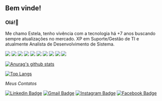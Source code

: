 ## Bem vinde!

### Olá!👋
Me chamo Estela, tenho vivência com a tecnologia há +7 anos buscando sempre atualizações no mercado. XP em Suporte/Gestão de TI e atualmente Analista de Desenvolvimento de Sistema.

<img src="https://img.shields.io/badge/HTML5-f06529?logo=html5&logoColor=white" /> <img src="https://img.shields.io/badge/CSS3-76b8e8?logo=css3&logoColor=white" /> <img src="https://img.shields.io/badge/Java-323330?logo=java&logoColor=red" /> <img src="https://img.shields.io/badge/Javascript-323330?logo=javascript&logoColor=%23F7DF1E" /> <img src="https://img.shields.io/badge/typescript-323330?logo=typescript&logoColor=%2980B9" /> <img src="https://img.shields.io/badge/React-61dafb?logo=react&logoColor=white" /> <img src="https://img.shields.io/badge/Redux-8e44ad?logo=redux&logoColor=white" /> <img src="https://img.shields.io/badge/Node.js-339933?logo=node.js&logoColor=black" /> <img src="https://img.shields.io/badge/Github-323330?logo=github&logoColor=%ffffff" /> <img src="https://img.shields.io/badge/Git-323330?logo=git&logoColor=%ffffff" /> 


[![Anurag's github stats](https://github-readme-stats.vercel.app/api?username=tamagoshii&show_icons=true&hide=stars,issues&theme=radical&count_private=true)](https://github.com/anuraghazra/github-readme-stats)

[![Top Langs](https://github-readme-stats.vercel.app/api/top-langs/?username=tamagoshii&langs_count=8&theme=radical&layout=compact&count_private=true)](https://github.com/anuraghazra/github-readme-stats)

<i>Meus Contatos</i>
  
   [![Linkedin Badge](https://img.shields.io/badge/-ThiagoB.S.Tavares-blue?style=flat-square&logo=Linkedin&logoColor=white&link=https://www.linkedin.com/in/thiago-b-s-tavares-429938163/)](https://www.linkedin.com/in/thiago-b-s-tavares-429938163/) 
   [![Gmail Badge](https://img.shields.io/badge/-thiagooo15-c14438?style=flat-square&logo=Gmail&logoColor=white&link=mailto:thiagooo15@gmail.com)](mailto:thiagooo15@gmail.com)
   [![Instagram Badge](https://img.shields.io/badge/-@thiagooo14-purple?style=flat&logo=instagram&logoColor=white&link=https://instagram.com/thiagooo14/)](https://instagram.com/thiagooo14) 
   [![Facebook Badge](https://img.shields.io/badge/-Thiago_tavares-036be4?style=flat-square&logo=Facebook&logoColor=white&link=https://www.facebook.com/thiago.tavares.712/)](https://www.facebook.com/thiago.tavares.712/)
